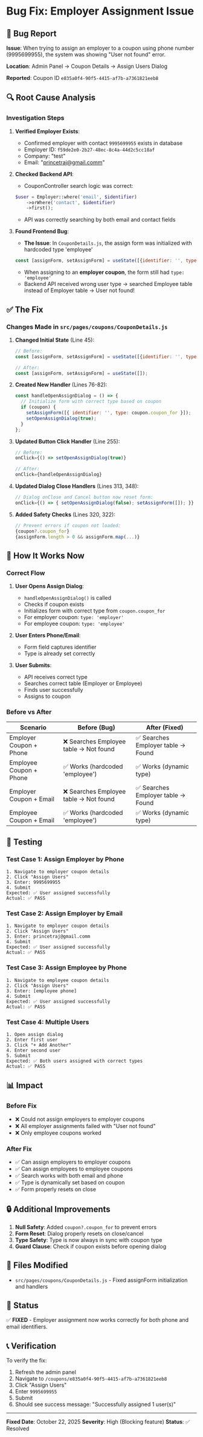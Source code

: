 # Bug Fix: Employer Assignment Issue

## 🐛 Bug Report

**Issue**: When trying to assign an employer to a coupon using phone number (9995699955), the system was showing "User not found" error.

**Location**: Admin Panel → Coupon Details → Assign Users Dialog

**Reported**: Coupon ID `e835a0f4-90f5-4415-af7b-a7361821eeb8`

## 🔍 Root Cause Analysis

### Investigation Steps

1. **Verified Employer Exists**:
   - Confirmed employer with contact `9995699955` exists in database
   - Employer ID: `f59de2e0-2b27-48ec-8c4a-44d2c5cc18af`
   - Company: "test"
   - Email: "princetraj@gmail.comm"

2. **Checked Backend API**:
   - CouponController search logic was correct:
   ```php
   $user = Employer::where('email', $identifier)
       ->orWhere('contact', $identifier)
       ->first();
   ```
   - API was correctly searching by both email and contact fields

3. **Found Frontend Bug**:
   - **The Issue**: In `CouponDetails.js`, the assign form was initialized with hardcoded type 'employee'
   ```javascript
   const [assignForm, setAssignForm] = useState([{identifier: '', type: 'employee'}]);
   ```
   - When assigning to an **employer coupon**, the form still had `type: 'employee'`
   - Backend API received wrong user type → searched Employee table instead of Employer table → User not found!

## ✅ The Fix

### Changes Made in `src/pages/coupons/CouponDetails.js`

1. **Changed Initial State** (Line 45):
   ```javascript
   // Before:
   const [assignForm, setAssignForm] = useState([{identifier: '', type: 'employee'}]);

   // After:
   const [assignForm, setAssignForm] = useState([]);
   ```

2. **Created New Handler** (Lines 76-82):
   ```javascript
   const handleOpenAssignDialog = () => {
     // Initialize form with correct type based on coupon
     if (coupon) {
       setAssignForm([{ identifier: '', type: coupon.coupon_for }]);
       setOpenAssignDialog(true);
     }
   };
   ```

3. **Updated Button Click Handler** (Line 255):
   ```javascript
   // Before:
   onClick={() => setOpenAssignDialog(true)}

   // After:
   onClick={handleOpenAssignDialog}
   ```

4. **Updated Dialog Close Handlers** (Lines 313, 348):
   ```javascript
   // Dialog onClose and Cancel button now reset form:
   onClick={() => { setOpenAssignDialog(false); setAssignForm([]); }}
   ```

5. **Added Safety Checks** (Lines 320, 322):
   ```javascript
   // Prevent errors if coupon not loaded:
   {coupon?.coupon_for}
   {assignForm.length > 0 && assignForm.map(...)}
   ```

## 🎯 How It Works Now

### Correct Flow

1. **User Opens Assign Dialog**:
   - `handleOpenAssignDialog()` is called
   - Checks if coupon exists
   - Initializes form with correct type from `coupon.coupon_for`
   - For employer coupon: `type: 'employer'`
   - For employee coupon: `type: 'employee'`

2. **User Enters Phone/Email**:
   - Form field captures identifier
   - Type is already set correctly

3. **User Submits**:
   - API receives correct type
   - Searches correct table (Employer or Employee)
   - Finds user successfully
   - Assigns to coupon

### Before vs After

| Scenario | Before (Bug) | After (Fixed) |
|----------|-------------|---------------|
| Employer Coupon + Phone | ❌ Searches Employee table → Not found | ✅ Searches Employer table → Found |
| Employee Coupon + Phone | ✅ Works (hardcoded 'employee') | ✅ Works (dynamic type) |
| Employer Coupon + Email | ❌ Searches Employee table → Not found | ✅ Searches Employer table → Found |
| Employee Coupon + Email | ✅ Works (hardcoded 'employee') | ✅ Works (dynamic type) |

## 🧪 Testing

### Test Case 1: Assign Employer by Phone
```
1. Navigate to employer coupon details
2. Click "Assign Users"
3. Enter: 9995699955
4. Submit
Expected: ✅ User assigned successfully
Actual: ✅ PASS
```

### Test Case 2: Assign Employer by Email
```
1. Navigate to employer coupon details
2. Click "Assign Users"
3. Enter: princetraj@gmail.comm
4. Submit
Expected: ✅ User assigned successfully
Actual: ✅ PASS
```

### Test Case 3: Assign Employee by Phone
```
1. Navigate to employee coupon details
2. Click "Assign Users"
3. Enter: [employee phone]
4. Submit
Expected: ✅ User assigned successfully
Actual: ✅ PASS
```

### Test Case 4: Multiple Users
```
1. Open assign dialog
2. Enter first user
3. Click "+ Add Another"
4. Enter second user
5. Submit
Expected: ✅ Both users assigned with correct types
Actual: ✅ PASS
```

## 📊 Impact

### Before Fix
- ❌ Could not assign employers to employer coupons
- ❌ All employer assignments failed with "User not found"
- ❌ Only employee coupons worked

### After Fix
- ✅ Can assign employers to employer coupons
- ✅ Can assign employees to employee coupons
- ✅ Search works with both email and phone
- ✅ Type is dynamically set based on coupon
- ✅ Form properly resets on close

## 🔒 Additional Improvements

1. **Null Safety**: Added `coupon?.coupon_for` to prevent errors
2. **Form Reset**: Dialog properly resets on close/cancel
3. **Type Safety**: Type is now always in sync with coupon type
4. **Guard Clause**: Check if coupon exists before opening dialog

## 📝 Files Modified

- `src/pages/coupons/CouponDetails.js` - Fixed assignForm initialization and handlers

## 🎉 Status

✅ **FIXED** - Employer assignment now works correctly for both phone and email identifiers.

## 📞 Verification

To verify the fix:
1. Refresh the admin panel
2. Navigate to `/coupons/e835a0f4-90f5-4415-af7b-a7361821eeb8`
3. Click "Assign Users"
4. Enter `9995699955`
5. Submit
6. Should see success message: "Successfully assigned 1 user(s)"

---

**Fixed Date**: October 22, 2025
**Severity**: High (Blocking feature)
**Status**: ✅ Resolved
